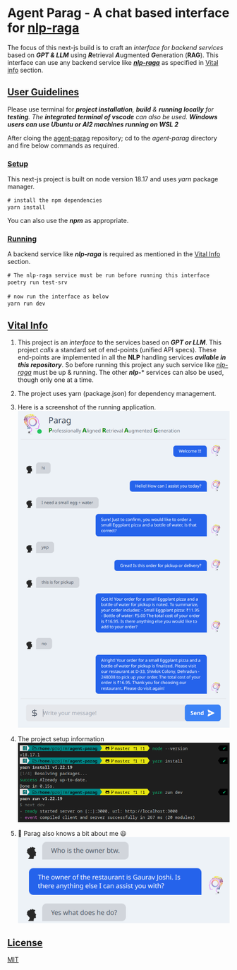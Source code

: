 # Agent Parag - A chat based interface for [nlp-raga](https://github.com/mainrepo/nlp-raga)
The focus of this next-js build is to craft an *interface for backend services* based on ***GPT & LLM*** using ***R***etrieval ***A***ugmented ***G***eneration (**RAG**). This interface can use any backend service like ***[nlp-raga](https://github.com/mainrepo/nlp-raga)*** as specified in [Vital info](#vital-info) section.

## <ins>User Guidelines</ins>
Please use terminal for ***project installation**, **build** & **running locally** for **testing**. The **integrated terminal of vscode** can also be used. **Windows users can use Ubuntu or Al2 machines running on WSL 2***

After cloing the [agent-parag](https://github.com/mainrepo/agent-parag) repository; cd to the *agent-parag* directory and fire below commands as required.

### <ins>Setup</ins>
This next-js project is built on node version 18.17 and uses *yarn* package manager.
```shell
# install the npm dependencies 
yarn install
```
You can also use the ***npm*** as appropriate. 

### <ins>Running</ins>
A backend service like ***nlp-raga*** is required as mentioned in the [Vital Info](#vital-info) section.
```shell
# The nlp-raga service must be run before running this interface
poetry run test-srv

# now run the interface as below
yarn run dev
```

## <ins>Vital Info</ins>
1. This project is an *interface* to the services based on ***GPT or LLM***. This project *calls* a standard set of end-points (unified API specs). These end-points are implemented in all the **NLP** handling services ***avilable in this repository***. So before running this project any such service like *[nlp-raga](https://github.com/mainrepo/nlp-raga)* must be up & running. The other ***nlp-**** services can also be used, though only one at a time.

2. The project uses yarn (package.json) for dependency management.

3. Here is a screenshot of the running application.\
![BasicRun](assets/readme/basic_run.png?raw=true)

4. The project setup information\
![Setup](assets/readme/setup.png?raw=true)

4. :information_desk_person: Parag also knows a bit about me :smiley: \
![Me](assets/readme/my_info.png?raw=true)

## <ins>License</ins>
[MIT](https://choosealicense.com/licenses/mit/)